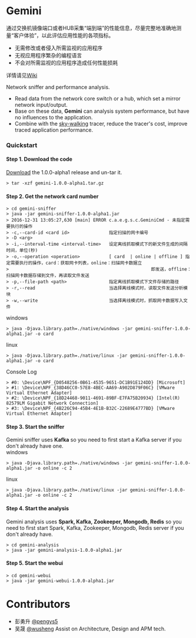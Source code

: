 # Gemini
通过交换机镜像端口或者HUB采集“端到端”的性能信息，尽量完整地准确地测量“客户体验”，以此评估应用性能的各项指标。

* 无需修改或者侵入所需监视的应用程序
* 无视应用程序繁杂的编程语言
* 不会对所需监视的应用程序造成任何性能损耗

详情请见[Wiki](https://github.com/skywalking-developer/gemini/wiki)

Network sniffer and performance analysis.

* Read data from the network core switch or a hub, which set a mirror network input/output.
* Base on these data, **Gemini** can analysis system performance, but have no influences to the application.
* Combine with the [sky-walking](https://github.com/wu-sheng/sky-walking) tracer, reduce the tracer's cost, improve traced application performance.

### Quickstart
#### Step 1. Download the code
[Download](https://github.com/skywalking-developer/gemini/archive/gemini-1.0.0-alpha1.tar.gz) the 1.0.0-alpha1 release and un-tar it.   

    > tar -xzf gemini-1.0.0-alpha1.tar.gz  
    
#### Step 2. Get the network card number  

    > cd gemini-sniffer
    > java -jar gemini-sniffer-1.0.0-alpha1.jar
    > 2016-12-31 13:05:27,630 [main] ERROR c.a.e.g.s.c.GeminiCmd - 未指定需要执行的操作
    > -c,--card-id <card id>               指定扫描的网卡编号
    > -D <arg>
    > -i,--interval-time <interval-time>   设定离线抓取模式下的新文件生成的间隔时间，单位(秒)
    > -o,--operation <operation>           [ card  | online | offline ] 指定需要执行的操作，card：获取网卡列表，online：扫描网卡数据立
    >                                                      即发送，offline：扫描网卡数据存储到文件，再读取文件发送
    > -p,--file-path <path>                指定离线抓取模式下文件存储的路径
    > -r,--read                            当选择离线模式时，读取文件发送分析模块
    > -w,--write                           当选择离线模式时，抓取网卡数据写入文件

windows  

    > java -Djava.library.path=./native/windows -jar gemini-sniffer-1.0.0-alpha1.jar -o card
    
linux

    > java -Djava.library.path=./native/linux -jar gemini-sniffer-1.0.0-alpha1.jar -o card
    
Console Log

    > #0: \Device\NPF_{D0548256-0B61-4535-9651-DC1B91E124DD} [Microsoft]
    > #1: \Device\NPF_{38D46CC0-57E8-4BEC-AA69-A902D879F06C} [VMware Virtual Ethernet Adapter]
    > #2: \Device\NPF_{18D24468-9011-4691-89BF-E7FA75B20934} [Intel(R) 82579LM Gigabit Network Connection]
    > #3: \Device\NPF_{4B226C94-45B4-4E1B-B32C-22689E4777BD} [VMware Virtual Ethernet Adapter]

#### Step 3. Start the sniffer  
Gemini sniffer uses **Kafka** so you need to first start a Kafka server if you don't already have one.   
windows  

    > java -Djava.library.path=./native/windows -jar gemini-sniffer-1.0.0-alpha1.jar -o online -c 2
    
linux  

    > java -Djava.library.path=./native/linux -jar gemini-sniffer-1.0.0-alpha1.jar -o online -c 2

#### Step 4. Start the analysis  
Gemini analysis uses **Spark, Kafka, Zookeeper, Mongodb, Redis** so you need to first start Spark, Kafka, Zookeeper, Mongodb, Redis server if you don't already have.  

    > cd gemini-analysis
    > java -jar gemini-analysis-1.0.0-alpha1.jar

#### Step 5. Start the webui  

    > cd gemini-webui
    > java -jar gemini-webui-1.0.0-alpha1.jar

# Contributors
* 彭勇升 [@pengys5](https://github.com/pengys5)
* 吴晟 [@wusheng](https://github.com/wu-sheng)  Assist on Architecture, Design and APM tech.
